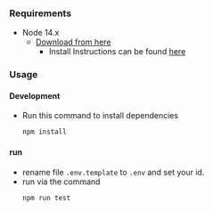 ### Requirements

  - Node 14.x
    - [Download from here](https://nodejs.org/)
      - Install Instructions can be found [here](https://docs.npmjs.com/downloading-and-installing-node-js-and-npm)

### Usage
#### Development
- Run this command to install dependencies

  ```bash
  npm install
  ```

#### run
- rename file `.env.template` to `.env` and set your id. 
- run via the command
  ```bash
  npm run test
  ```
